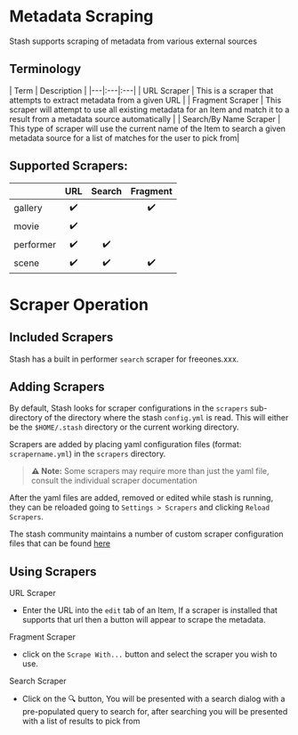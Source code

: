 # Metadata Scraping

Stash supports scraping of metadata from various external sources

## Terminology

| Term | Description |
|---|:---|:---|
| URL Scraper | This is a scraper that attempts to extract metadata from a given URL |
| Fragment Scraper | This scraper will attempt to use all existing metadata for an Item and match it to a result from a metadata source automatically |
| Search/By Name Scraper | This type of scraper will use the current name of the Item to search a given metadata source for a list of matches for the user to pick from|

## Supported Scrapers:

|   | URL | Search | Fragment |
|---|:---:|:---:|:---:|
| gallery | :heavy_check_mark: | | :heavy_check_mark: |
| movie | :heavy_check_mark: | | |
| performer | :heavy_check_mark: | :heavy_check_mark: |   |
| scene | :heavy_check_mark: | :heavy_check_mark:| :heavy_check_mark: |

# Scraper Operation

## Included Scrapers

Stash has a built in performer `search` scraper for freeones.xxx.

## Adding Scrapers


By default, Stash looks for scraper configurations in the `scrapers` sub-directory of the directory where the stash `config.yml` is read. This will either be the `$HOME/.stash` directory or the current working directory.

Scrapers are added by placing yaml configuration files (format: `scrapername.yml`) in the `scrapers` directory.

> **⚠️ Note:** Some scrapers may require more than just the yaml file, consult the individual scraper documentation

After the yaml files are added, removed or edited while stash is running, they can be reloaded going to `Settings > Scrapers` and clicking `Reload Scrapers`.

The stash community maintains a number of custom scraper configuration files that can be found [here](https://github.com/stashapp/CommunityScrapers)
  
## Using Scrapers

URL Scraper
* Enter the URL into the `edit` tab of an Item, If a scraper is installed that supports that url then a button will appear to scrape the metadata.

Fragment Scraper
* click on the `Scrape With...` button and select the scraper you wish to use.

Search Scraper
* Click on the :mag: button, You will be presented with a search dialog with a pre-populated query to search for, after searching you will be presented with a list of results to pick from
